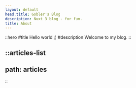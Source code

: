 ```yaml
---
layout: default
head.title: Gobler's Blog
description: Nuxt 3 blog - for fun.
title: About
---
```


::hero
#title
Hello world ;)
#description
Welcome to my blog.
::

::articles-list
---
path: articles
---
::
